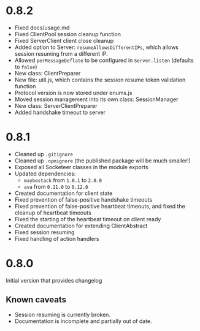 0.8.2
===

* Fixed docs/usage.md
* Fixed ClientPool session cleanup function
* Fixed ServerClient client close cleanup
* Added option to Server: `resumeAllowsDifferentIPs`, which allows session resuming from a different IP.
* Allowed `perMessageDeflate` to be configured in `Server.listen` (defaults to `false`)
* New class: ClientPreparer
* New file: util.js, which contains the session resume token validation function
* Protocol version is now stored under enums.js
* Moved session management into its own class: SessionManager
* New class: ServerClientPreparer
* Added handshake timeout to server

0.8.1
===

* Cleaned up `.gitignore`
* Cleaned up `.npmignore` (the published package will be much smaller!)
* Exposed all Socketeer classes in the module exports
* Updated dependencies:
    - `maybestack` from `1.0.1` to `2.0.0`
    - `ava` from `0.11.0` to `0.12.0`
* Created documentation for client state
* Fixed prevention of false-positive handshake timeouts
* Fixed prevention of false-positive heartbeat timeouts, and fixed the cleanup of heartbeat timeouts
* Fixed the starting of the heartbeat timeout on client ready
* Created documentation for extending ClientAbstract
* Fixed session resuming
* Fixed handling of action handlers

0.8.0
===

Initial version that provides changelog

Known caveats
---

* Session resuming is currently broken.
* Documentation is incomplete and partially out of date.